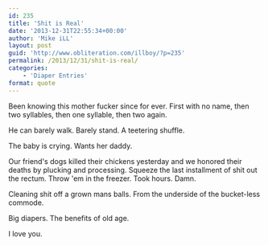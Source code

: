 ```yaml
---
id: 235
title: 'Shit is Real'
date: '2013-12-31T22:55:34+00:00'
author: 'Mike iLL'
layout: post
guid: 'http://www.obliteration.com/illboy/?p=235'
permalink: /2013/12/31/shit-is-real/
categories:
    - 'Diaper Entries'
format: quote
---
```


Been knowing this mother fucker since for ever. First with no name, then two syllables, then one syllable, then two again.

He can barely walk. Barely stand. A teetering shuffle.

The baby is crying. Wants her daddy.

Our friend's dogs killed their chickens yesterday and we honored their deaths by plucking and processing. Squeeze the last installment of shit out the rectum. Throw 'em in the freezer. Took hours. Damn.

Cleaning shit off a grown mans balls. From the underside of the bucket-less commode.

Big diapers. The benefits of old age.

I love you.
